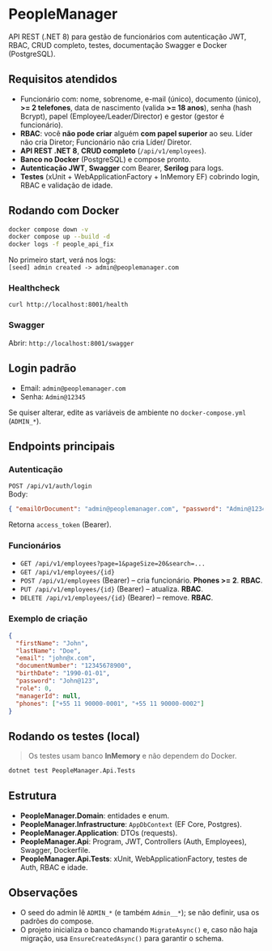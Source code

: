 # PeopleManager

API REST (.NET 8) para gestão de funcionários com autenticação JWT, RBAC, CRUD completo, testes, documentação Swagger e Docker (PostgreSQL).

## Requisitos atendidos
- Funcionário com: nome, sobrenome, e-mail (único), documento (único), **>= 2 telefones**, data de nascimento (valida **>= 18 anos**), senha (hash Bcrypt), papel (Employee/Leader/Director) e gestor (gestor é funcionário).
- **RBAC**: você **não pode criar** alguém **com papel superior** ao seu. Líder não cria Diretor; Funcionário não cria Líder/ Diretor.
- **API REST .NET 8**, **CRUD completo** (`/api/v1/employees`).
- **Banco no Docker** (PostgreSQL) e compose pronto.
- **Autenticação JWT**, **Swagger** com Bearer, **Serilog** para logs.
- **Testes** (xUnit + WebApplicationFactory + InMemory EF) cobrindo login, RBAC e validação de idade.

## Rodando com Docker
```bash
docker compose down -v
docker compose up --build -d
docker logs -f people_api_fix
```
No primeiro start, verá nos logs:  
`[seed] admin created -> admin@peoplemanager.com`  

### Healthcheck
```
curl http://localhost:8001/health
```

### Swagger
Abrir: `http://localhost:8001/swagger`

## Login padrão
- Email: `admin@peoplemanager.com`
- Senha: `Admin@12345`

Se quiser alterar, edite as variáveis de ambiente no `docker-compose.yml` (`ADMIN_*`).

## Endpoints principais

### Autenticação
`POST /api/v1/auth/login`  
Body:
```json
{ "emailOrDocument": "admin@peoplemanager.com", "password": "Admin@12345" }
```
Retorna `access_token` (Bearer).

### Funcionários
- `GET /api/v1/employees?page=1&pageSize=20&search=...`
- `GET /api/v1/employees/{id}`
- `POST /api/v1/employees` (Bearer) – cria funcionário. **Phones >= 2**. **RBAC**.
- `PUT /api/v1/employees/{id}` (Bearer) – atualiza. **RBAC**.
- `DELETE /api/v1/employees/{id}` (Bearer) – remove. **RBAC**.

### Exemplo de criação
```json
{
  "firstName": "John",
  "lastName": "Doe",
  "email": "john@x.com",
  "documentNumber": "12345678900",
  "birthDate": "1990-01-01",
  "password": "John@123",
  "role": 0,
  "managerId": null,
  "phones": ["+55 11 90000-0001", "+55 11 90000-0002"]
}
```

## Rodando os testes (local)
> Os testes usam banco **InMemory** e não dependem do Docker.
```bash
dotnet test PeopleManager.Api.Tests
```

## Estrutura
- **PeopleManager.Domain**: entidades e enum.
- **PeopleManager.Infrastructure**: `AppDbContext` (EF Core, Postgres).
- **PeopleManager.Application**: DTOs (requests).
- **PeopleManager.Api**: Program, JWT, Controllers (Auth, Employees), Swagger, Dockerfile.
- **PeopleManager.Api.Tests**: xUnit, WebApplicationFactory, testes de Auth, RBAC e idade.

## Observações
- O seed do admin lê `ADMIN_*` (e também `Admin__*`); se não definir, usa os padrões do compose.
- O projeto inicializa o banco chamando `MigrateAsync()` e, caso não haja migração, usa `EnsureCreatedAsync()` para garantir o schema.

